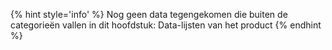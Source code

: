 

{% hint style='info' %}
Nog geen data tegengekomen die buiten de categorieën vallen in dit hoofdstuk: Data-lijsten van het product
{% endhint %}